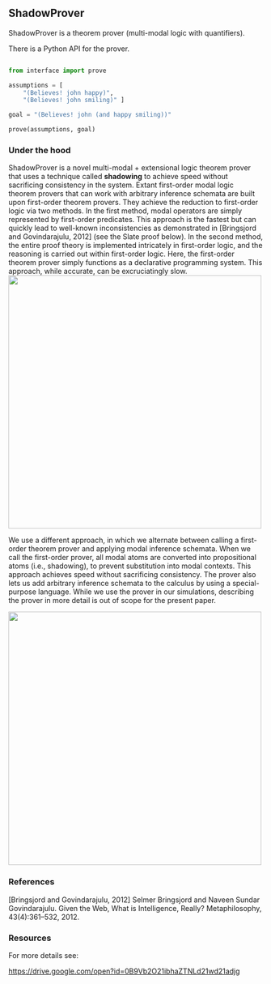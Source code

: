 
## ShadowProver
ShadowProver is a theorem prover (multi-modal logic with quantifiers). 

There is a Python API for the prover. 

```python

from interface import prove

assumptions = [
    "(Believes! john happy)", 
    "(Believes! john smiling)" ]

goal = "(Believes! john (and happy smiling))"

prove(assumptions, goal)

```

### Under the hood

ShadowProver is a novel multi-modal + extensional logic theorem prover that uses a technique called **shadowing** to achieve speed without sacrificing consistency in the system. Extant first-order modal logic theorem provers that can work with arbitrary inference schemata are built upon first-order theorem provers. They achieve the reduction to first-order logic via two methods.
In the first method, modal operators are simply represented by first-order predicates. This approach is the fastest but can quickly lead to well-known inconsistencies as demonstrated
in [Bringsjord and Govindarajulu, 2012] (see the Slate proof below). In the second
method, the entire proof theory is implemented intricately
in first-order logic, and the reasoning is carried out
within first-order logic. Here, the first-order theorem prover
simply functions as a declarative programming system. This
approach, while accurate, can be excruciatingly slow.
<img align="middle" width="500px" src="https://raw.githubusercontent.com/naveensundarg/prover/master/docs/inconsistency.png"/>



We use
a different approach, in which we alternate between calling
a first-order theorem prover and applying modal inference
schemata. When we call the first-order prover, all modal
atoms are converted into propositional atoms (i.e., shadowing),
to prevent substitution into modal contexts. This approach
achieves speed without sacrificing consistency. The
prover also lets us add arbitrary inference schemata to the
calculus by using a special-purpose language. While we use
the prover in our simulations, describing the prover in more
detail is out of scope for the present paper.

<img align="middle" width="500px" src="https://raw.githubusercontent.com/naveensundarg/prover/master/docs/concept.png"/>

 

### References

[Bringsjord and Govindarajulu, 2012] Selmer Bringsjord and
Naveen Sundar Govindarajulu. Given the Web, What is
Intelligence, Really? Metaphilosophy, 43(4):361–532, 2012.


### Resources
For more details see:

https://drive.google.com/open?id=0B9Vb2O21ibhaZTNLd21wd21adjg
